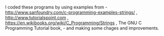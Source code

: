I coded these programs by using examples from - http://www.sanfoundry.com/c-programming-examples-strings/ , http://www.tutorialspoint.com , https://en.wikibooks.org/wiki/C_Programming/Strings , The GNU C Programming Tutorial book, -  and making some chages and improvements.
